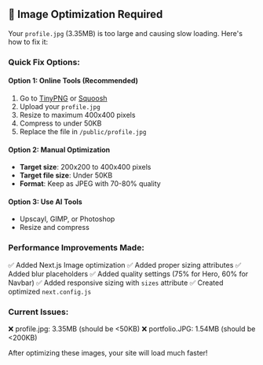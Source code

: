## 🔧 Image Optimization Required

Your `profile.jpg` (3.35MB) is too large and causing slow loading. Here's how to fix it:

### Quick Fix Options:

#### Option 1: Online Tools (Recommended)
1. Go to [TinyPNG](https://tinypng.com/) or [Squoosh](https://squoosh.app/)
2. Upload your `profile.jpg`
3. Resize to maximum 400x400 pixels
4. Compress to under 50KB
5. Replace the file in `/public/profile.jpg`

#### Option 2: Manual Optimization
- **Target size**: 200x200 to 400x400 pixels
- **Target file size**: Under 50KB
- **Format**: Keep as JPEG with 70-80% quality

#### Option 3: Use AI Tools
- Upscayl, GIMP, or Photoshop
- Resize and compress

### Performance Improvements Made:
✅ Added Next.js Image optimization
✅ Added proper sizing attributes
✅ Added blur placeholders
✅ Added quality settings (75% for Hero, 60% for Navbar)
✅ Added responsive sizing with `sizes` attribute
✅ Created optimized `next.config.js`

### Current Issues:
❌ profile.jpg: 3.35MB (should be <50KB)
❌ portfolio.JPG: 1.54MB (should be <200KB)

After optimizing these images, your site will load much faster!
